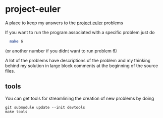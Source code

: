 # project-euler
A place to keep my answers to the [project euler](https://projecteuler.net/) problems

If you want to run the program associated with a specific problem just do

```bash
  make 6
```

(or another number if you didnt want to run problem 6)

A lot of the problems have descriptions of the problem and my thinking behind
my solution in large block comments at the beginning of the source files.



## tools

You can get tools for streamlining the creation of new problems by doing
```
git submodule update --init devtools
make tools
```
